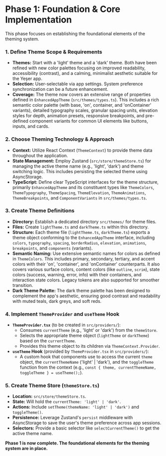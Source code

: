 # Phase 1: Foundation & Core Implementation

This phase focuses on establishing the foundational elements of the theming system.

### 1. Define Theme Scope & Requirements

*   **Themes:** Start with a 'light' theme and a 'dark' theme. Both have been refined with new color palettes focusing on improved readability, accessibility (contrast), and a calming, minimalist aesthetic suitable for the Yeşer app.
*   **Selection:** User-selectable via app settings. System preference synchronization can be a future enhancement.
*   **Coverage:** The theme now covers an extensive range of properties defined in `EnhancedAppTheme` (`src/themes/types.ts`). This includes a rich semantic color palette (with base, 'on', container, and 'onContainer' variants), detailed typography scales, granular spacing units, elevation styles for depth, animation presets, responsive breakpoints, and pre-defined component variants for common UI elements like buttons, inputs, and cards.

### 2. Choose Theming Technology & Approach

*   **Context:** Utilize React Context (`ThemeContext`) to provide theme data throughout the application.
*   **State Management:** Employ Zustand (`src/store/themeStore.ts`) for managing the active theme name (e.g., 'light', 'dark') and theme switching logic. This includes persisting the selected theme using AsyncStorage.
*   **TypeScript:** Define clear TypeScript interfaces for the theme structure, primarily `EnhancedAppTheme` and its constituent types like `ThemeColors`, `ThemeTypography`, `ThemeSpacing`, `ThemeElevation`, `ThemeAnimations`, `ThemeBreakpoints`, and `ComponentVariants` in `src/themes/types.ts`.

### 3. Create Theme Definitions

*   **Directory:** Establish a dedicated directory `src/themes/` for theme files.
*   **Files:** Create `lightTheme.ts` and `darkTheme.ts` within this directory.
*   **Structure:** Each theme file (`lightTheme.ts`, `darkTheme.ts`) exports a theme object conforming to the `EnhancedAppTheme` interface, including `colors`, `typography`, `spacing`, `borderRadius`, `elevation`, `animations`, `breakpoints`, and `components` (variants).
*   **Semantic Naming:** Use extensive semantic names for colors as defined in `ThemeColors`. This includes primary, secondary, tertiary, and accent colors with their 'on', 'container', and 'onContainer' counterparts. It also covers various surface colors, content colors (like `outline`, `scrim`), state colors (success, warning, error, info) with their containers, and interaction state colors. Legacy tokens are also supported for smoother transition.
*   **Dark Theme Palette:** The dark theme palette has been designed to complement the app's aesthetic, ensuring good contrast and readability with muted teals, dark greys, and soft reds.

### 4. Implement `ThemeProvider` and `useTheme` Hook

*   **`ThemeProvider.tsx`** (to be created in `src/providers/`):
    *   Consumes `currentTheme` (e.g., 'light' or 'dark') from the `themeStore`.
    *   Selects the appropriate theme object (`lightTheme` or `darkTheme`) based on the `currentTheme`.
    *   Provides this theme object to its children via `ThemeContext.Provider`.
*   **`useTheme` Hook** (provided by `ThemeProvider.tsx` in `src/providers/`):
    *   A custom hook that components use to access the current `theme` object, the `currentThemeName` ('light' | 'dark'), and the `toggleTheme` function from the context (e.g., `const { theme, currentThemeName, toggleTheme } = useTheme();`).

### 5. Create Theme Store (`themeStore.ts`)

*   **Location:** `src/store/themeStore.ts`.
*   **State:** Will hold the `currentTheme: 'light' | 'dark'`.
*   **Actions:** Include `setTheme(themeName: 'light' | 'dark')` and `toggleTheme()`.
*   **Persistence:** Leverage Zustand's `persist` middleware with AsyncStorage to save the user's theme preference across app sessions.
*   **Selectors:** Provide a basic selector like `selectCurrentTheme()` to get the active theme name.

**Phase 1 is now complete. The foundational elements for the theming system are in place.**
